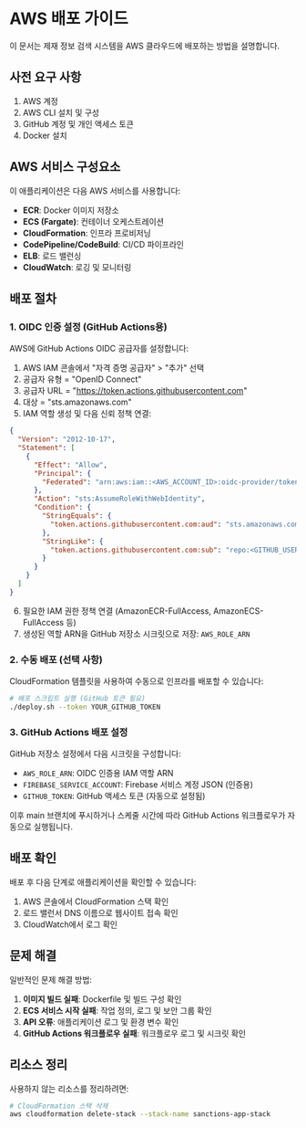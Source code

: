 # AWS 배포 가이드

이 문서는 제재 정보 검색 시스템을 AWS 클라우드에 배포하는 방법을 설명합니다.

## 사전 요구 사항

1. AWS 계정
2. AWS CLI 설치 및 구성
3. GitHub 계정 및 개인 액세스 토큰
4. Docker 설치

## AWS 서비스 구성요소

이 애플리케이션은 다음 AWS 서비스를 사용합니다:

- **ECR**: Docker 이미지 저장소
- **ECS (Fargate)**: 컨테이너 오케스트레이션
- **CloudFormation**: 인프라 프로비저닝
- **CodePipeline/CodeBuild**: CI/CD 파이프라인
- **ELB**: 로드 밸런싱
- **CloudWatch**: 로깅 및 모니터링

## 배포 절차

### 1. OIDC 인증 설정 (GitHub Actions용)

AWS에 GitHub Actions OIDC 공급자를 설정합니다:

1. AWS IAM 콘솔에서 "자격 증명 공급자" > "추가" 선택
2. 공급자 유형 = "OpenID Connect"
3. 공급자 URL = "https://token.actions.githubusercontent.com"
4. 대상 = "sts.amazonaws.com"
5. IAM 역할 생성 및 다음 신뢰 정책 연결:

```json
{
  "Version": "2012-10-17",
  "Statement": [
    {
      "Effect": "Allow",
      "Principal": {
        "Federated": "arn:aws:iam::<AWS_ACCOUNT_ID>:oidc-provider/token.actions.githubusercontent.com"
      },
      "Action": "sts:AssumeRoleWithWebIdentity",
      "Condition": {
        "StringEquals": {
          "token.actions.githubusercontent.com:aud": "sts.amazonaws.com"
        },
        "StringLike": {
          "token.actions.githubusercontent.com:sub": "repo:<GITHUB_USERNAME>/<REPOSITORY_NAME>:*"
        }
      }
    }
  ]
}
```

6. 필요한 IAM 권한 정책 연결 (AmazonECR-FullAccess, AmazonECS-FullAccess 등)
7. 생성된 역할 ARN을 GitHub 저장소 시크릿으로 저장: `AWS_ROLE_ARN`

### 2. 수동 배포 (선택 사항)

CloudFormation 템플릿을 사용하여 수동으로 인프라를 배포할 수 있습니다:

```bash
# 배포 스크립트 실행 (GitHub 토큰 필요)
./deploy.sh --token YOUR_GITHUB_TOKEN
```

### 3. GitHub Actions 배포 설정

GitHub 저장소 설정에서 다음 시크릿을 구성합니다:

- `AWS_ROLE_ARN`: OIDC 인증용 IAM 역할 ARN
- `FIREBASE_SERVICE_ACCOUNT`: Firebase 서비스 계정 JSON (인증용)
- `GITHUB_TOKEN`: GitHub 액세스 토큰 (자동으로 설정됨)

이후 main 브랜치에 푸시하거나 스케줄 시간에 따라 GitHub Actions 워크플로우가 자동으로 실행됩니다.

## 배포 확인

배포 후 다음 단계로 애플리케이션을 확인할 수 있습니다:

1. AWS 콘솔에서 CloudFormation 스택 확인
2. 로드 밸런서 DNS 이름으로 웹사이트 접속 확인
3. CloudWatch에서 로그 확인

## 문제 해결

일반적인 문제 해결 방법:

1. **이미지 빌드 실패**: Dockerfile 및 빌드 구성 확인
2. **ECS 서비스 시작 실패**: 작업 정의, 로그 및 보안 그룹 확인
3. **API 오류**: 애플리케이션 로그 및 환경 변수 확인
4. **GitHub Actions 워크플로우 실패**: 워크플로우 로그 및 시크릿 확인

## 리소스 정리

사용하지 않는 리소스를 정리하려면:

```bash
# CloudFormation 스택 삭제
aws cloudformation delete-stack --stack-name sanctions-app-stack
``` 
